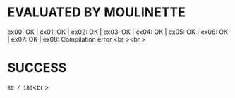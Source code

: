 # EVALUATED BY MOULINETTE
ex00: OK | ex01: OK | ex02: OK | ex03: OK | ex04: OK | ex05: OK | ex06: OK | ex07: OK | ex08: Compilation error
<br \><br \>

# SUCCESS
`80 / 100`<br \>
